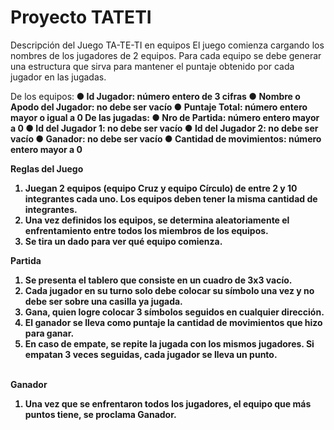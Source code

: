 # Proyecto TATETI
Descripción del Juego TA-TE-TI en equipos
El juego comienza cargando los nombres de los jugadores de 2
equipos.
Para cada equipo se debe generar una estructura que sirva para
mantener el puntaje obtenido por cada jugador en las jugadas.

De los equipos:<b>
● Id Jugador: número entero de 3 cifras
● Nombre o Apodo del Jugador: no debe ser vacío
● Puntaje Total: número entero mayor o igual a 0
De las jugadas:
● Nro de Partida: número entero mayor a 0
● Id del Jugador 1: no debe ser vacío
● Id del Jugador 2: no debe ser vacío
● Ganador: no debe ser vacío
● Cantidad de movimientos: número entero mayor a 0

Reglas del Juego
1. Juegan 2 equipos (equipo Cruz y equipo Círculo) de entre 2 y 10 integrantes
cada uno. Los equipos deben tener la misma cantidad de integrantes.
2. Una vez definidos los equipos, se determina aleatoriamente el enfrentamiento
entre todos los miembros de los equipos.
3. Se tira un dado para ver qué equipo comienza.
   
Partida
1. Se presenta el tablero que consiste en un cuadro de 3x3 vacío.
2. Cada jugador en su turno solo debe colocar su símbolo una vez y no debe ser
sobre una casilla ya jugada.
3. Gana, quien logre colocar 3 símbolos seguidos en cualquier dirección.
4. El ganador se lleva como puntaje la cantidad de movimientos que hizo para
ganar.
5. En caso de empate, se repite la jugada con los mismos jugadores. Si empatan 3
veces seguidas, cada jugador se lleva un punto.

<br>Ganador</br>
1. Una vez que se enfrentaron todos los jugadores, el equipo que más puntos tiene,
se proclama Ganador.
